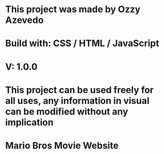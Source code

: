 # This project was made by Ozzy Azevedo                
# Build with: CSS / HTML / JavaScript                  
# V: 1.0.0                                             
# This project can be used freely for all uses, any information in visual can be modified without any  implication                                      
# Mario Bros Movie Website

